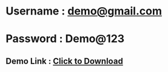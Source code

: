 # Username : demo@gmail.com
# Password : Demo@123
## Demo Link : <a href="https://sknsachin.github.io/assets/apk/sukapp.apk">Click to Download</a>

